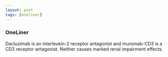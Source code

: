 ```yaml
---
layout: post
tags: [oneliner]
---
```



### OneLiner

Dacluzimab is an interleukin-2 receptor antagonist and muromab-CD3 is a CD3 receptor antagonist. Neither causes marked renal impairment effects.
